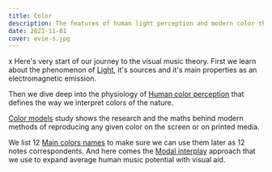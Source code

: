 ```yaml
---
title: Color
description: The features of human light perception and modern color theory
date: 2021-11-01
cover: evie-s.jpg
---
```

x
Here's very start of our journey to the visual music theory. First we learn about the phenomenon of [Light](./light/index.md), it's sources and it's main properties as an electromagnetic emission.

Then we dive deep into the physiology of [Human color perception](./perception/index.md) that defines the way we interpret colors of the nature.

[Color models](./models/index.md) study shows the research and the maths behind modern methods of reproducing any given color on the screen or on printed media.

We list 12 [Main colors names](./names/index.md) to make sure we can use them later as 12 notes correspondents. And here comes the [Modal interplay](./interplay/index.md) approach that we use to expand average human music potential with visual aid.

<YoutubeEmbed video="1i8s8knHFTs" />
